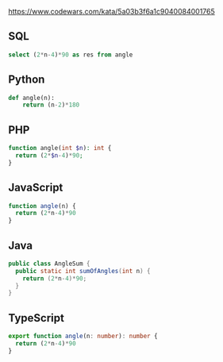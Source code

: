 https://www.codewars.com/kata/5a03b3f6a1c9040084001765

## SQL
```sql
select (2*n-4)*90 as res from angle
```

## Python
```python
def angle(n):
    return (n-2)*180
```

## PHP
```php
function angle(int $n): int {
  return (2*$n-4)*90;
}
```

## JavaScript
```js
function angle(n) {
  return (2*n-4)*90
}
```

## Java
```java
public class AngleSum {
  public static int sumOfAngles(int n) {
    return (2*n-4)*90;
  }
}
```

## TypeScript
```ts
export function angle(n: number): number {
  return (2*n-4)*90
}
```